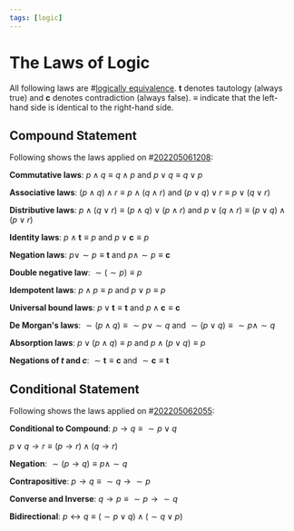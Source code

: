 ```yaml
---
tags: [logic]
---
```


# The Laws of Logic

All following laws are #[logically equivalence](202205061231.md). **t** denotes
tautology (always true) and **c** denotes contradiction (always false). $\equiv$
indicate that the left-hand side is identical to the right-hand side.

## Compound Statement

Following shows the laws applied on #[202205061208](202205061208.md):

**Commutative laws**: $p \land q \equiv q \land p$ and $p \lor q \equiv q \lor
p$

**Associative laws**: $(p \land q) \land r \equiv p \land (q \land r)$ and $(p
\lor q) \lor r \equiv p \lor (q \lor r)$

**Distributive laws**: $p \land (q \lor r) \equiv (p \land q) \lor (p \land r)$
and $p \lor (q \land r) \equiv (p \lor q) \land (p \lor r)$

**Identity laws**: $p \land \textbf{t} \equiv p$ and $p \lor \textbf{c} \equiv
p$

**Negation laws**: $p \lor \sim p \equiv \textbf{t}$ and $p \land \sim p \equiv
\textbf{c}$

**Double negative law**: $\sim (\sim p) \equiv p$

**Idempotent laws**: $p \land p \equiv p$ and $p \lor p \equiv p$

**Universal bound laws**: $p \lor \textbf{t} \equiv \textbf{t}$ and $p \land
\textbf{c} \equiv \textbf{c}$

**De Morgan's laws**: $\sim (p \land q) \equiv \sim p \lor \sim q$ and $\sim (p
\lor q) \equiv \sim p \land \sim q$

**Absorption laws**: $p \lor (p \land q) \equiv p$ and $p \land (p \lor q)
\equiv p$

**Negations of *t* and *c***: $\sim \textbf{t} \equiv \textbf{c}$ and $\sim
\textbf{c} \equiv \textbf{t}$

## Conditional Statement

Following shows the laws applied on #[202205062055](202205062055.md):

**Conditional to Compound**: $p \rightarrow q \equiv \sim p \lor q$

$p \lor q \rightarrow r \equiv (p \rightarrow r) \land (q \rightarrow r)$

**Negation**: $\sim (p \rightarrow q) \equiv p \land \sim q$

**Contrapositive**: $p \rightarrow q \equiv \sim q \rightarrow \sim p$

**Converse and Inverse**: $q \rightarrow p \equiv \sim p \rightarrow \sim q$

**Bidirectional**: $p \leftrightarrow q \equiv (\sim p \lor q) \land (\sim q
\lor p)$
